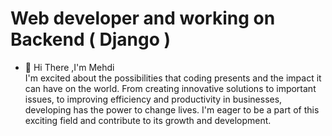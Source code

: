 
  # Web developer and working on Backend ( Django )

- 🌱  Hi There ,I'm Mehdi <br/>
      I'm excited about the possibilities that coding presents and the impact it can have on the world. From creating innovative solutions to important issues, to improving efficiency and productivity in businesses,       developing has the power to change lives. I'm eager to be a part of this exciting field and contribute to its growth and development.
